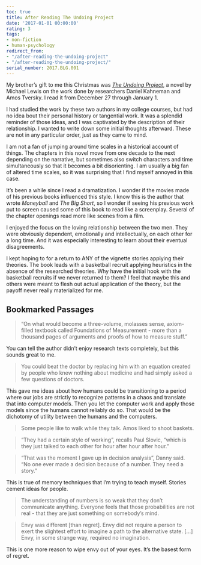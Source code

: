 ```yaml
---
toc: true
title: After Reading The Undoing Project
date: '2017-01-01 00:00:00'
rating: 3
tags:
- non-fiction
- human-psychology
redirect_from:
- "/after-reading-the-undoing-project"
- "/after-reading-the-undoing-project/"
serial_number: 2017.BLG.001
---
```

My brother’s gift to me this Christmas was [_The Undoing Project_](https://www.goodreads.com/book/show/30334134-the-undoing-project), a novel by Michael Lewis on the work done by researchers Daniel Kahneman and Amos Tversky. I read it from December 27 through January 1.

I had studied the work by these two authors in my college courses, but had no idea bout their personal history or tangential work. It was a splendid reminder of those ideas, and I was captivated by the description of their relationship. I wanted to write down some initial thoughts afterward. These are not in any particular order, just as they came to mind.

I am not a fan of jumping around time scales in a historical account of things. The chapters in this novel move from one decade to the next depending on the narrative, but sometimes also switch characters and time simultaneously so that it becomes a bit disorienting. I am usually a big fan of altered time scales, so it was surprising that I find myself annoyed in this case.

It’s been a while since I read a dramatization. I wonder if the movies made of his previous books influenced this style. I know this is the author that wrote _Moneyball_ and _The Big Short_, so I wonder if seeing his previous work put to screen caused some of this book to read like a screenplay. Several of the chapter openings read more like scenes from a film.

I enjoyed the focus on the loving relationship between the two men. They were obviously dependent, emotionally and intellectually, on each other for a long time. And it was especially interesting to learn about their eventual disagreements.

I kept hoping to for a return to ANY of the vignette stories applying their theories. The book leads with a basketball recruit applying heuristics in the absence of the researched theories. Why have the initial hook with the basketball recruits if we never returned to them? I feel that maybe this and others were meant to flesh out actual application of the theory, but the payoff never really materialized for me.

## Bookmarked Passages

> “On what would become a three-volume, molasses sense, axiom-filled textbook called Foundations of Measurement - more than a thousand pages of arguments and proofs of how to measure stuff.”

You can tell the author didn’t enjoy research texts completely, but this sounds great to me.

> You could beat the doctor by replacing him with an equation created by people who knew nothing about medicine and had simply asked a few questions of doctors.

This gave me ideas about how humans could be transitioning to a period where our jobs are strictly to recognize patterns in a chaos and translate that into computer models. Then you let the computer work and apply those models since the humans cannot reliably do so. That would be the dichotomy of utility between the humans and the computers.

> Some people like to walk while they talk. Amos liked to shoot baskets.

> “They had a certain style of working”, recalls Paul Slovic, “which is they just talked to each other for hour after hour after hour.”

> “That was the moment I gave up in decision analysis”, Danny said. “No one ever made a decision because of a number. They need a story.”

This is true of memory techniques that I’m trying to teach myself. Stories cement ideas for people.

> The understanding of numbers is so weak that they don’t communicate anything. Everyone feels that those probabilities are not real - that they are just something on somebody’s mind.

> Envy was different [than regret]. Envy did not require a person to exert the slightest effort to imagine a path to the alternative state. […] Envy, in some strange way, required no imagination.

This is one more reason to wipe envy out of your eyes. It’s the basest form of regret.

